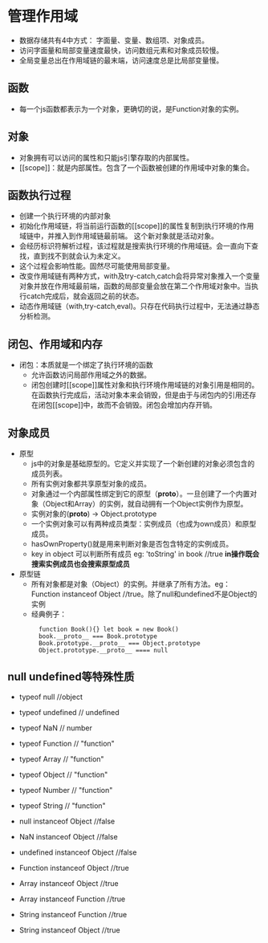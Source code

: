 # 管理作用域
- 数据存储共有4中方式： 字面量、变量、数组项、对象成员。
- 访问字面量和局部变量速度最快，访问数组元素和对象成员较慢。
- 全局变量总出在作用域链的最末端，访问速度总是比局部变量慢。

## 函数
- 每一个js函数都表示为一个对象，更确切的说，是Function对象的实例。

## 对象
- 对象拥有可以访问的属性和只能js引擎存取的内部属性。
- [[scope]]：就是内部属性。包含了一个函数被创建的作用域中对象的集合。

## 函数执行过程
  - 创建一个执行环境的内部对象
  - 初始化作用域链，将当前运行函数的[[scope]]的属性复制到执行环境的作用域链中，并推入到作用域链最前端。 这个新对象就是活动对象。
  - 会经历标识符解析过程，该过程就是搜索执行环境的作用域链。会一直向下查找，直到找不到就会认为未定义。
  - 这个过程会影响性能。固然尽可能使用局部变量。
  - 改变作用域链有两种方式，with及try-catch,catch会将异常对象推入一个变量对象并放在作用域最前端，函数的局部变量会放在第二个作用域对象中。当执行catch完成后，就会返回之前的状态。
  - 动态作用域链（with,try-catch,eval)。只存在代码执行过程中，无法通过静态分析检测。
  
## 闭包、作用域和内存
- 闭包：本质就是一个绑定了执行环境的函数
  - 允许函数访问局部作用域之外的数据。
  - 闭包创建时[[scope]]属性对象和执行环境作用域链的对象引用是相同的。在函数执行完成后，活动对象本来会销毁，但是由于与闭包内的引用还存在闭包[[scope]]中，故而不会销毁。闭包会增加内存开销。

## 对象成员
- 原型
  - js中的对象是基础原型的。它定义并实现了一个新创建的对象必须包含的成员列表。
  - 所有实例对象都共享原型对象的成员。
  - 对象通过一个内部属性绑定到它的原型（__proto__）。一旦创建了一个内置对象（Object和Array）的实例，就自动拥有一个Object实例作为原型。
  - 实例对象的(__proto__) -> Object.prototype
  - 一个实例对象可以有两种成员类型：实例成员（也成为own成员）和原型成员。
  - hasOwnProperty()就是用来判断对象是否包含特定的实例成员。
  - key in object 可以判断所有成员  eg: 'toString' in book   //true   **in操作既会搜索实例成员也会搜索原型成员**
- 原型链
  - 所有对象都是对象（Object）的实例。并继承了所有方法。eg： Function instanceof Object //true。除了null和undefined不是Object的实例
  - 经典例子：
    ```
      function Book(){} let book = new Book()
      book.__proto__ === Book.prototype
      Book.prototype.__proto__ === Object.prototype
      Object.prototype.__proto__ ==== null
    ``` 


## null undefined等特殊性质
- typeof null //object
- typeof undefined // undefined
- typeof NaN // number
- typeof Function // "function"
- typeof Array // "function"
- typeof Object // "function"
- typeof Number // "function"
- typeof String // "function"


- null instanceof Object  //false
- NaN instanceof Object //false
- undefined instanceof Object  //false
- Function instanceof Object  //true
- Array instanceof Object  //true
- Array instanceof Function //true
- String instanceof Function //true
- String instanceof Object //true